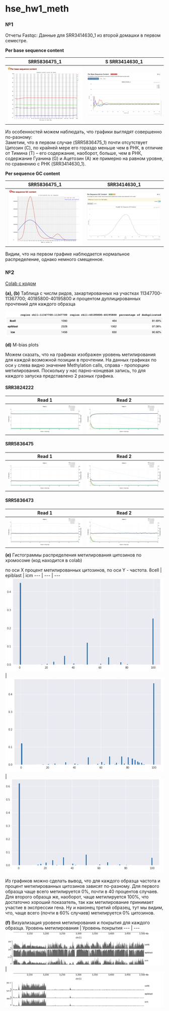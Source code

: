 # hse_hw1_meth
### №1

Отчеты Fastqc:
Данные для SRR3414630_1 из второй домашки в первом семестре.

**Per base sequence content**

SRR5836475_1 | S SRR3414630_1
--- | ---
![](https://github.com/ulvivl/hse_hw1_meth/blob/main/img/Per_b_sc_1.png) |  ![](https://github.com/ulvivl/hse_hw1_meth/blob/main/img/per_b_sq3.png)

Из особенностей можем наблюдать, что графики выглядят совершенно по-разному:<br>
Заметим, что в первом случае (SRR5836475_1) почти отсутствует Цитозин (C), по крайней мере его гораздо меньше чем в РНК, в отличие от Тимина (T) – его содержание, наоборот, больше, чем в РНК, cодержание Гуанина (G) и Ацетозин (А) же примерно на равном уровне, по сравнению с РНК (SRR3414630_1).<br>

**Per sequence GC content**

SRR5836475_1 | SRR3414630_1
--- | --- 
![](https://github.com/ulvivl/hse_hw1_meth/blob/main/img/Per_s_gc_1.png) |  ![](https://github.com/ulvivl/hse_hw1_meth/blob/main/img/Per_s_gc_3.png)

Видим, что на первом графике наблюдается нормальное распределение, однако немного смещенное.


### №2

[Colab с кодом](https://colab.research.google.com/drive/1QuP74Ola371aS37arV9O7BzrYBJgOFRI?usp=sharing)

**(a), (b)** Таблица с числм ридов, закартированных на участках 11347700-11367700; 40185800-40195800 и процентом дуплицированных прочтений для каждого образца

![](https://github.com/ulvivl/hse_hw1_meth/blob/main/img/table.png)

**(d)** M-bias plots<br>

Можем сказать, что на графиках изображен уровень метилирования для каждой возможной позиции в прочтении. На данных графиках по оси ```y``` слева видно значение Methylation calls, справа - пропорцию метилирования. Поскольку у нас парно-концевая запись, то для каждого запуска представлено 2 разных графика.

#### SRR3824222
Read 1 | Read 2 
--- | --- 
![](https://github.com/ulvivl/hse_hw1_meth/blob/main/img/Bismark_M-bias%20Read_1_22.png) | ![](https://github.com/ulvivl/hse_hw1_meth/blob/main/img/Bismark_M-bias%20Read_2_22.png) 
#### SRR5836475
Read 1 | Read 2 
--- | --- 
![](https://github.com/ulvivl/hse_hw1_meth/blob/main/img/Bismark_M-bias%20Read_1_75.png) | ![](https://github.com/ulvivl/hse_hw1_meth/blob/main/img/Bismark_M-bias%20Read_2_75.png)
#### SRR5836473
Read 1 | Read 2 
--- | --- 
![](https://github.com/ulvivl/hse_hw1_meth/blob/main/img/Bismark_M-bias%20Read_1_73.png) | ![](https://github.com/ulvivl/hse_hw1_meth/blob/main/img/Bismark_M-bias%20Read_2_73.png)

**(e)** Гистограммы распределения метилирования цитозинов по хромосоме (код находится в colab)

по оси X процент метилированных цитозинов, по оси Y - частота.
8cell | epiblast | icm 
--- | --- | ---
![](https://github.com/ulvivl/hse_hw1_meth/blob/main/img/8cell.png) | ![](https://github.com/ulvivl/hse_hw1_meth/blob/main/img/epiblast.png) |  ![](https://github.com/ulvivl/hse_hw1_meth/blob/main/img/icm.png)

Из графиков можно сделать вывод, что для каждого образца частота и процент метилированных цитозинов зависят по-разному. Для первого образца чаще всего метилируется 0%, почти в 40 процентов случаев. Для второго образца же, наоборот, чаще метилируется 100%, что достаточно хороший показатель, так как метилирование принимает участие в экспрессии гена. Ну и наконец третий образец, тут мы видим, что, чаще всего (почти в 60% случаев) метилируется 0% цитозинов.  

**(f)** Визуализация уровеня метилирования и покрытия для каждого образца.
Уровень метилирования | Уровень покрытия
--- | --- 
![](https://github.com/ulvivl/hse_hw1_meth/blob/main/img/met_level.png) | ![](https://github.com/ulvivl/hse_hw1_meth/blob/main/img/cov_level.png)
